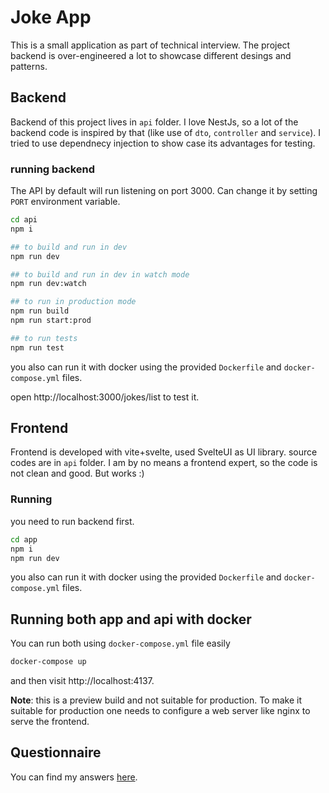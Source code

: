 
# Joke App

This is a small application as part of technical interview. The project backend is over-engineered a lot to showcase different desings and patterns.

## Backend
Backend of this project lives in `api` folder. I love NestJs, so a lot of the backend code is inspired by that (like use of `dto`, `controller` and `service`).
I tried to use dependnecy injection to show case its advantages for testing.

### running backend
The API by default will run listening on port 3000. Can change it by setting `PORT` environment variable.

```bash
cd api
npm i

## to build and run in dev
npm run dev 

## to build and run in dev in watch mode
npm run dev:watch

## to run in production mode
npm run build
npm run start:prod

## to run tests
npm run test
```
you also can run it with docker using the provided `Dockerfile` and `docker-compose.yml` files.

open http://localhost:3000/jokes/list to test it.

## Frontend
Frontend is developed with vite+svelte, used SvelteUI as UI library. source codes are in `api` folder. I am by no means a frontend expert, so the code is not clean and good. But works :)
### Running
you need to run backend first.
```bash
cd app
npm i
npm run dev 
```
you also can run it with docker using the provided `Dockerfile` and `docker-compose.yml` files.

## Running both app and api with docker
You can run both using `docker-compose.yml` file easily
```bash
docker-compose up
```
and then visit http://localhost:4137.

**Note**: this is a preview build and not suitable for production. To make it suitable for production one needs to configure a web server like nginx to serve the frontend.


## Questionnaire
You can find my answers [here](questionaire.md).
